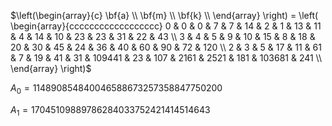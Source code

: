 

$\left(\begin{array}{c}
 \bf{a} \\ \bf{m} \\ \bf{k} \\
\end{array} \right) = \left(
\begin{array}{cccccccccccccccccc}
 0 & 0 & 0 & 7 & 7 & 14 & 2 & 1 & 13 & 11 & 4 & 14 & 10 & 23 & 23 & 31 & 22 & 43 \\
 3 & 4 & 5 & 9 & 10 & 15 & 8 & 18 & 20 & 30 & 45 & 24 & 36 & 40 & 60 & 90 & 72 & 120 \\
 2 & 3 & 5 & 17 & 11 & 61 & 7 & 19 & 41 & 31 & 109441 & 23 & 107 & 2161 & 2521 & 181 & 103681 & 241 \\
\end{array} \right)$



$A_0=114890854840046588673257358847750200$

$A_1=17045109889786284033752421414514643$

